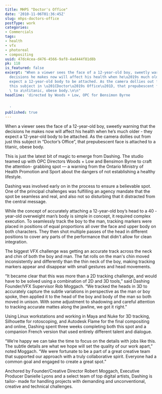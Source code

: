 ```yaml
---
title: MHPS "Doctor's Office"
date: '2010-11-06T01:36:45Z'
slug: mhps-doctors-office
postType: work
categories:
- Commercials
tags:
- health
- vfx
- photoreal
- compositing
uuid: 47dc4cea-d476-4566-9af8-4ad444f81d8b
pk: 118
is_featured: false
excerpt: "When a viewer sees the face of a 12-year-old boy, sweetly warning that the\n\
  decisions he makes now will affect his health when he\u2019s much older - they\n\
  expect a 12-year-old body to be attached. As the camera dollies out from just\n\
  this subject in \u201CDoctor\u2019s Office\u201D, that prepubescent face is attached\
  \ to a\ntitanic, obese body.\n\n"
headline: 'directed by Woods + Low, OPC for Bensimon Byrne


  '
published: true
---
```

When a viewer sees the face of a 12-year-old boy, sweetly warning that the
decisions he makes now will affect his health when he’s much older - they
expect a 12-year-old body to be attached. As the camera dollies out from just
this subject in “Doctor’s Office”, that prepubescent face is attached to a
titanic, obese body.

This is just the latest bit of magic to emerge from Dashing. The studio teamed
up with OPC Directors Woods + Low and Bensimon Byrne to craft the attention-
grabbing spot — a warning from the Ontario Ministry of Health Promotion and
Sport about the dangers of not establishing a healthy lifestyle.

Dashing was involved early on in the process to ensure a believable spot. One
of the principal challenges was fulfilling an agency mandate that the spot be
seamless and real, and also not so disturbing that it distracted from the
central message.

While the concept of accurately attaching a 12-year-old boy’s head to a 40
-year-old overweight man’s body is simple in concept, it required complex
execution. To seamlessly track the boy to the man, tracking markers were
placed in positions of equal proportions all over the face and upper body on
both characters. They then shot multiple passes of the head in different
positions to cover any parts of the performance that didn't allow for clean
integration.

The biggest VFX challenge was getting an accurate track across the neck and
chin of both the boy and man. The fat rolls on the man's chin moved
inconsistently and differently than the thin neck of the boy, making tracking
markers appear and disappear with small gestures and head movements.

“It became clear that this was more than a 2D tracking challenge, and would
have to be solved using a combination of 2D and 3D tools,” said Dashing
Founder/VFX Supervisor Rob Moggach. “We tracked the heads in 3D to accurately
capture the subtle variations in perspective as the man or boy spoke, then
applied it to the head of the boy and body of the man so both moved in unison.
With some adjustment to shadowing and careful attention to tracking accurate
mattes along the jawline, we got it right.”

Using Linux workstations and working in Maya and Nuke for 3D tracking,
Silhouette for rotoscoping, and Autodesk Flame for the final compositing and
online, Dashing spent three weeks completing both this spot and a companion
French version that used entirely different talent and dialogue.

“We’re happy we can take the time to focus on the details with jobs like this.
The subtle details are what we hope will set the quality of our work apart,”
noted Moggach. “We were fortunate to be a part of a great creative team that
supported our approach with a truly collaborative spirit. Everyone had a
common goal and engaged to create a great spot.”

Anchored by Founder/Creative Director Robert Moggach, Executive Producer
Danielle Lyons and a select team of top digital artists, Dashing is tailor-
made for handling projects with demanding and unconventional, creative and
technical challenges.


